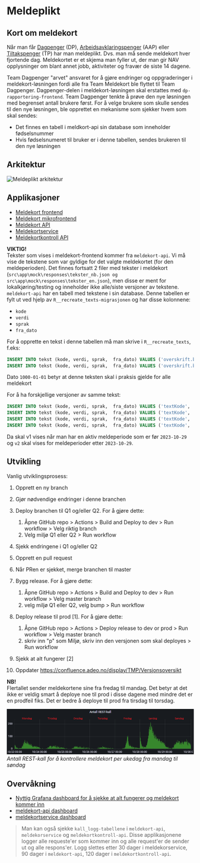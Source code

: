 # Meldeplikt

## Kort om meldekort
Når man får [Dagpenger](https://www.nav.no/dagpenger) (DP), [Arbeidsavklaringspenger](https://www.nav.no/aap) (AAP) eller [Tiltakspenger](https://www.nav.no/tiltakspenger) (TP) har man meldeplikt. Dvs. man må sende meldekort hver fjortende dag.
Meldekortet er et skjema man fyller ut, der man gir NAV opplysninger om blant annet jobb, aktiviteter og fravær de siste 14 dagene.

Team Dagpenger "arvet" ansvaret for å gjøre endringer og oppgraderinger i meldekort-løsningen fordi alle fra Team Meldekort ble flyttet til Team Dagpenger. Dagpenger-delen i meldekort-løsningen skal erstattes med `dp-rapportering-frontend`. Team Dagpenger tenkte å prøve den nye løsningen med begrenset antall brukere først. For å velge brukere som skulle sendes til den nye løsningen, ble opprettet en mekanisme som sjekker hvem som skal sendes:

- Det finnes en tabell i meldkort-api sin database som inneholder fødselsnummer
- Hvis fødselsnumeret til bruker er i denne tabellen, sendes brukeren til den nye løsningen

## Arkitektur
![Meldeplikt arkitektur](meldeplikt.drawio)


## Applikasjoner
- [Meldekort frontend](https://github.com/navikt/meldekortkontroll-api)
- [Meldekort mikrofrontend](https://github.com/navikt/meldekortkontroll-api)
- [Meldekort API](https://github.com/navikt/meldekortkontroll-api)
- [Meldekortservice](https://github.com/navikt/meldekortkontroll-api)
- [Meldekortkontroll API  ](https://github.com/navikt/meldekortkontroll-api)




**VIKTIG!**  
Tekster som vises i meldekort-frontend kommer fra `meldekort-api`. Vi må vise de tekstene som var gyldige for det valgte meldekortet (for den meldeperioden). Det finnes fortsatt 2 filer med tekster i meldekort (`src\app\mock\responses\tekster_nb.json og src\app\mock\responses\tekster_en.json`), men disse er ment for lokalkjøring/testing og inneholder ikke alle/siste versjoner av tekstene.  
`meldekort-api` har en tabell med tekstene i sin database. Denne tabellen er fylt ut ved hjelp av `R__recreate_texts-migrasjonen` og har disse kolonnene:  
- `kode`  
- `verdi`  
- `sprak`  
- `fra_dato`

For å opprette en tekst i denne tabellen må man skrive i `R__recreate_texts`, f.eks:
```sql
INSERT INTO tekst (kode, verdi, sprak,  fra_dato) VALUES ('overskrift.bruttoBelop', 'Brutto beløp ', 'nb',  TO_DATE('1000-01-01', 'YYYY-MM-DD'));
INSERT INTO tekst (kode, verdi, sprak,  fra_dato) VALUES ('overskrift.bruttoBelop', 'Gross amount ', 'en',  TO_DATE('1000-01-01', 'YYYY-MM-DD'));
```

Dato `1000-01-01` betyr at denne teksten skal i praksis gjelde for alle meldekort

For å ha forskjellige versjoner av samme tekst:
```sql
INSERT INTO tekst (kode, verdi, sprak,  fra_dato) VALUES ('textKode', 'Tekst v1 ', 'nb',  TO_DATE('1000-01-01', 'YYYY-MM-DD'));
INSERT INTO tekst (kode, verdi, sprak,  fra_dato) VALUES ('textKode', 'Text v1 ',  'en',  TO_DATE('1000-01-01', 'YYYY-MM-DD'));
INSERT INTO tekst (kode, verdi, sprak,  fra_dato) VALUES ('textKode', 'Tekst v2 ', 'nb',  TO_DATE('2023-10-29', 'YYYY-MM-DD'));
INSERT INTO tekst (kode, verdi, sprak,  fra_dato) VALUES ('textKode', 'Text v2 ',  'en',  TO_DATE('2023-10-29', 'YYYY-MM-DD'));
```

Da skal v1 vises når man har en aktiv meldeperiode som er før `2023-10-29` og `v2` skal vises for meldeperioder etter `2023-10-29`.




## Utvikling

Vanlig utviklingsprosess:  

1. Opprett en ny branch  
2. Gjør nødvendige endringer i denne branchen  
3. Deploy branchen til Q1 og/eller Q2. For å gjøre dette: 

   1. Åpne GitHub repo > Actions > Build and Deploy to dev > Run workflow > Velg riktig branch
   2. Velg miljø Q1 eller Q2 > Run workflow

4. Sjekk endringene i Q1 og/eller Q2  
5. Opprett en pull request  
6. Når PRen er sjekket, merge branchen til master  
7. Bygg release. For å gjøre dette:  
   
    1. Åpne GitHub repo > Actions > Build and Deploy to dev > Run workflow > Velg master branch
    2. velg miljø Q1 eller Q2, velg bump > Run workflow  

8. Deploy release til prod [1]. For å gjøre dette:  
    
    1. Åpne GitHub repo > Actions > Deploy release to dev or prod > Run workflow > Velg master branch
    2. skriv inn "p" som Miljø, skriv inn den versjonen som skal deployes > Run workflow  
    
9.  Sjekk at alt fungerer [2]
10. Oppdater https://confluence.adeo.no/display/TMP/Versjonsoversikt

**NB!**  
Flertallet sender meldekortene sine fra fredag til mandag. 
Det betyr at det ikke er veldig smart å deploye noe til prod i disse dagene med mindre det er en prodfeil fiks.
Det er bedre å deploye til prod fra tirsdag til torsdag.

![](meldeplikt-innsendte.png)
*Antall REST-kall for å kontrollere meldekort per ukedag fra mandag til søndag*

## Overvåkning
- [Nyttig Grafana dashboard for å sjekke at alt fungerer og meldekort kommer inn](https://grafana.nais.io/d/rPG4uUC7k/meldekort-api?orgId=1&refresh=30s)
- [meldekort-api dashboard](https://grafana.nais.io/d/h_LlxHcVz/team-meldeplikt-nais-app-dashbord?from=now%2Fd&to=now&orgId=1&refresh=1m)
- [meldekortservice dashboard](https://grafana.nais.io/d/531ynU5Vz/meldekortservice?orgId=1)

>Man kan også sjekke `kall_logg-tabellene` i `meldekort-api`, `meldekorservice` og `meldekortkontroll-api`.
>Disse applikasjonene logger alle requeste'er som kommer inn og alle request'er de sender ut og alle respons'er.
>Logg slettes etter 30 dager i meldekorservice, 90 dager i `meldekort-api`, 120 dager i `meldekortkontroll-api`.
